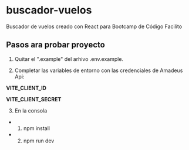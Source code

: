# buscador-vuelos
Buscador de vuelos creado con React para Bootcamp de Código Facilito

## Pasos ara probar proyecto

1. Quitar el ".example" del arhivo .env.example.

2. Completar las variables de entorno con las credenciales de Amadeus Api:

**VITE_CLIENT_ID**

**VITE_CLIENT_SECRET**

3. En la consola

* 1. npm install

* 2. npm run dev